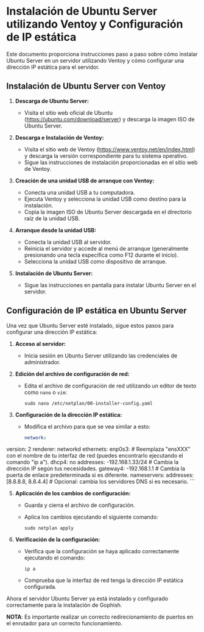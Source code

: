 # Instalación de Ubuntu Server utilizando Ventoy y Configuración de IP estática

Este documento proporciona instrucciones paso a paso sobre cómo instalar Ubuntu Server en un servidor utilizando Ventoy y cómo configurar una dirección IP estática para el servidor.

## Instalación de Ubuntu Server con Ventoy

1. **Descarga de Ubuntu Server:**
   - Visita el sitio web oficial de Ubuntu (https://ubuntu.com/download/server) y descarga la imagen ISO de Ubuntu Server.

2. **Descarga e Instalación de Ventoy:**
   - Visita el sitio web de Ventoy (https://www.ventoy.net/en/index.html) y descarga la versión correspondiente para tu sistema operativo.
   - Sigue las instrucciones de instalación proporcionadas en el sitio web de Ventoy.

3. **Creación de una unidad USB de arranque con Ventoy:**
   - Conecta una unidad USB a tu computadora.
   - Ejecuta Ventoy y selecciona la unidad USB como destino para la instalación.
   - Copia la imagen ISO de Ubuntu Server descargada en el directorio raíz de la unidad USB.

4. **Arranque desde la unidad USB:**
   - Conecta la unidad USB al servidor.
   - Reinicia el servidor y accede al menú de arranque (generalmente presionando una tecla específica como F12 durante el inicio).
   - Selecciona la unidad USB como dispositivo de arranque.

5. **Instalación de Ubuntu Server:**
   - Sigue las instrucciones en pantalla para instalar Ubuntu Server en el servidor.

## Configuración de IP estática en Ubuntu Server

Una vez que Ubuntu Server esté instalado, sigue estos pasos para configurar una dirección IP estática:

1. **Acceso al servidor:**
   - Inicia sesión en Ubuntu Server utilizando las credenciales de administrador.

2. **Edición del archivo de configuración de red:**
   - Edita el archivo de configuración de red utilizando un editor de texto como `nano` o `vim`:
     
     ```
     sudo nano /etc/netplan/00-installer-config.yaml
     ```

4. **Configuración de la dirección IP estática:**
   - Modifica el archivo para que se vea similar a esto:
     
     ```yaml
     network:
 version: 2
 renderer: networkd
  ethernets:
    enp0s3:   # Reemplaza "ensXXX" con el nombre de tu interfaz de red (puedes encontrarlo ejecutando el comando "ip a").
      dhcp4: no
      addresses: 
        -192.168.1.33/24   # Cambia la dirección IP según tus necesidades.
      gateway4: 
        -192.168.1.1   # Cambia la puerta de enlace predeterminada si es diferente.
       nameservers:
           addresses: [8.8.8.8, 8.8.4.4]   # Opcional: cambia los servidores DNS si es necesario.
     ```

5. **Aplicación de los cambios de configuración:**
   - Guarda y cierra el archivo de configuración.
   - Aplica los cambios ejecutando el siguiente comando:
     
     ```
     sudo netplan apply
     ```

6. **Verificación de la configuración:**
   - Verifica que la configuración se haya aplicado correctamente ejecutando el comando:
     
     ```
     ip a
     ```

   - Comprueba que la interfaz de red tenga la dirección IP estática configurada.

Ahora el servidor Ubuntu Server ya está instalado y configurado correctamente para la instalación de Gophish.

**NOTA**: Es importante realizar un correcto redirecionamiento de puertos en el enrutador para un correcto funcionamiento.
